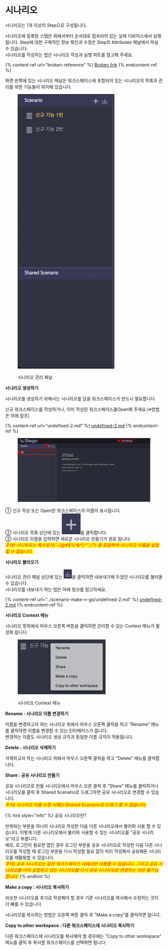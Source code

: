 # 시나리오

시나리오는 1개 이상의 Step으로 구성됩니다.&#x20;

시나리오에 등록된 스텝은 위에서부터 순서대로 접속되어 있는 실제 디바이스에서 실행됩니다. Step에 대한 구체적인 정보 확인과 수정은 Step의 Attributes 패널에서 하실 수 있습니다.\
시나리오를 작성하는 법은 시나리오 작성과 실행 파트를 참고해 주세요.

{% content-ref url="broken-reference" %}
[Broken link](broken-reference)
{% endcontent-ref %}

화면 왼쪽에 있는 시나리오 패널은 워크스페이스에 포함되어 있는 시나리오의 목록과 관리를 위한 기능들이 위치해 있습니다.

<figure><img src="../.gitbook/assets/image (22).png" alt=""><figcaption><p>시나리오 관리 패널</p></figcaption></figure>

**시나리오 생성하기**

시나리오를 생성하기 위해서는 시나리오를 담을 워크스페이스가 반드시 필요합니다.&#x20;

신규 워크스페이스를 작성하거나, 이미 작성된 워크스페이스를Open해 주세요.(※방법은 아래 참조)

{% content-ref url="undefined-2.md" %}
[undefined-2.md](undefined-2.md)
{% endcontent-ref %}

<figure><img src="../.gitbook/assets/image (110).png" alt=""><figcaption></figcaption></figure>

① 신규 작성 또는 Open한 워크스페이스의 이름이 표시됩니다.\
② 시나리오 목록 상단에 있는 <img src="../.gitbook/assets/image (165).png" alt="" data-size="line">을 클릭합니다.\
③ 시나리오 이름을 입력하면 새로운 시나리오 만들기가 완료 됩니다.\
_<mark style="color:red;">주의) 시나리오는 특수문자(\`\~!@#$%^&\*|/’“;:/?) 를 포함하여 시나리오 이름을 설정할 수 없습니다.</mark>_

_<mark style="color:red;"></mark>_

**시나리오 불러오기**

시나리오 관리 패널 상단에 있는 <img src="../.gitbook/assets/image (12).png" alt="" data-size="line">을 클릭하면 내보내기해 두었던 시나리오를 불러올 수 있습니다.\
시나리오를 내보내기 하는 법은 아래 링크를 참고하세요.

{% content-ref url="../scenario-make-n-go/undefined-2.md" %}
[undefined-2.md](../scenario-make-n-go/undefined-2.md)
{% endcontent-ref %}

_<mark style="color:red;"></mark>_

**시나리오 Context 메뉴**

시나리오 항목에서 마우스 오른쪽 버튼을 클릭하면 관리할 수 있는 Context 메뉴가 활성화 됩니다.

&#x20;

<figure><img src="../.gitbook/assets/image (139).png" alt=""><figcaption><p>시나리오 Context 메뉴 </p></figcaption></figure>



**Rename : 시나리오 이름 변경하기**

이름을 변경하고자 하는 시나리오 위에서 마우스 오른쪽 클릭을 하고 "Rename" 메뉴를 클릭하면 이름을 변경할 수 있는 인터페이스가 뜹니다.\
변경하는 이름도 시나리오 생성 규칙과 동일한 이름 규칙이 적용됩니다.



**Delete : 시나리오 삭제하기**

삭제하고자 하는 시나리오 위에서 마우스 오른쪽 클릭을 하고 "Delete" 메뉴를 클릭합니다.



**Share : 공유 시나리오 만들기**

공유 시나리오로 만들 시나리오에서 마우스 오른 클릭 후 "Share" 메뉴를 클릭하거나 시나리오를 클릭 후 Shared Scenario로 드래그하면 공유 시나리오로 변경할 수 있습니다. \
_<mark style="color:red;">주의) 시나리오 이름 수정 시에는 Shared Scenario로 드래그 할 수 없습니다.</mark>_

{% hint style="info" %}
공유 시나리오란?

반복되는 부분을 하나의 시나리오 작성한 다음 다른 시나리오에서 불러와 사용 할 수 있습니다. 이렇게 다른 시나리오에서 불러와 사용할 수 있는 시나리오를 "공유 시나리오"라고 부릅니다.\
예로, 로그인이 필요한 앱인 경우 로그인 부분을 공유 시나리오로 작성한 다음 다른 시나리오를 작성할 때 로그인 부분을 다시 작성할 필요 없이 미리 작성해서 공유해둔 시나리오를 재활용할 수 있습니다.\
_<mark style="color:red;">주의) 공유 시나리오는 같은 워크스페이스 내에서만 사용할 수 있습니다. 그리고 공유 시나리오를 이미 포함하고 있는 시나리오를 다시 공유 시나리오로 변경하는 것은 불가능 합니다.</mark>_&#x20;
{% endhint %}



**Make a copy : 시나리오 복사하기**

비슷한 시나리오를 추가로 작성해야 할 경우 기존 시나리오를 복사해서 수정하는 것이 더 빠를 수 있습니다.

시나리오를 복사하는 방법은 오른쪽 버튼 클릭 후 "Make a copy"를 클릭하면 됩니다.

<mark style="background-color:red;"></mark>

**Copy to other workspace : 다른 워크스페이스에 시나리오 복사하기**

다른 워크스페이스에 시나리오를 복사해야 할 경우에는 "Copy to other workspace" 메뉴를 클릭 후 복사할 워크스페이스를 선택하면 됩니다.

